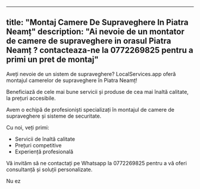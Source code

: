 
---
title: "Montaj Camere De Supraveghere In Piatra Neamț"
description: "Ai nevoie de un montator de camere de supraveghere in orasul Piatra Neamț ? contacteaza-ne la 0772269825 pentru a primi un pret de montaj"
---


Aveți nevoie de un sistem de supraveghere? LocalServices.app oferă montajul camerelor de supraveghere în Piatra Neamț!

Beneficiază de cele mai bune servicii și produse de cea mai înaltă calitate, la prețuri accesibile. 

Avem o echipă de profesioniști specializați în montajul de camere de supraveghere și sisteme de securitate.

Cu noi, veți primi:

- Servicii de înaltă calitate
- Prețuri competitive 
- Experiență profesională

Vă invităm să ne contactați pe Whatsapp la 0772269825 pentru a vă oferi consultanță și soluții personalizate. 

Nu ez
